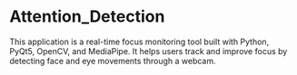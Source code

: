 # Attention_Detection
This application is a real-time focus monitoring tool built with Python, PyQt5, OpenCV, and MediaPipe. It helps users track and improve focus by detecting face and eye movements through a webcam.
